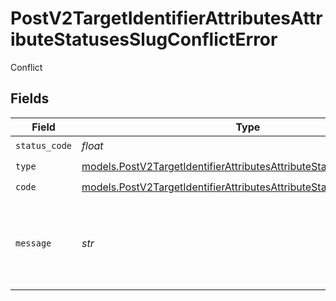 # PostV2TargetIdentifierAttributesAttributeStatusesSlugConflictError

Conflict


## Fields

| Field                                                                                                                                              | Type                                                                                                                                               | Required                                                                                                                                           | Description                                                                                                                                        | Example                                                                                                                                            |
| -------------------------------------------------------------------------------------------------------------------------------------------------- | -------------------------------------------------------------------------------------------------------------------------------------------------- | -------------------------------------------------------------------------------------------------------------------------------------------------- | -------------------------------------------------------------------------------------------------------------------------------------------------- | -------------------------------------------------------------------------------------------------------------------------------------------------- |
| `status_code`                                                                                                                                      | *float*                                                                                                                                            | :heavy_check_mark:                                                                                                                                 | N/A                                                                                                                                                |                                                                                                                                                    |
| `type`                                                                                                                                             | [models.PostV2TargetIdentifierAttributesAttributeStatusesConflictType](../models/postv2targetidentifierattributesattributestatusesconflicttype.md) | :heavy_check_mark:                                                                                                                                 | N/A                                                                                                                                                |                                                                                                                                                    |
| `code`                                                                                                                                             | [models.PostV2TargetIdentifierAttributesAttributeStatusesConflictCode](../models/postv2targetidentifierattributesattributestatusesconflictcode.md) | :heavy_check_mark:                                                                                                                                 | N/A                                                                                                                                                |                                                                                                                                                    |
| `message`                                                                                                                                          | *str*                                                                                                                                              | :heavy_check_mark:                                                                                                                                 | N/A                                                                                                                                                | There is already another status with the title "In Progress".                                                                                      |